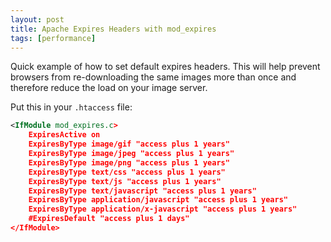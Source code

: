 ```yaml
---
layout: post
title: Apache Expires Headers with mod_expires
tags: [performance]
---
```

Quick example of how to set default expires headers.  This will help prevent browsers from re-downloading the same images more than once and therefore reduce the load on your image server.

<!--break-->

Put this in your `.htaccess` file:

```xml
<IfModule mod_expires.c>
	ExpiresActive on
	ExpiresByType image/gif "access plus 1 years"
	ExpiresByType image/jpeg "access plus 1 years"
	ExpiresByType image/png "access plus 1 years" 
	ExpiresByType text/css "access plus 1 years"
	ExpiresByType text/js "access plus 1 years"
	ExpiresByType text/javascript "access plus 1 years"
	ExpiresByType application/javascript "access plus 1 years"
	ExpiresByType application/x-javascript "access plus 1 years" 
	#ExpiresDefault "access plus 1 days"
</IfModule>
```

